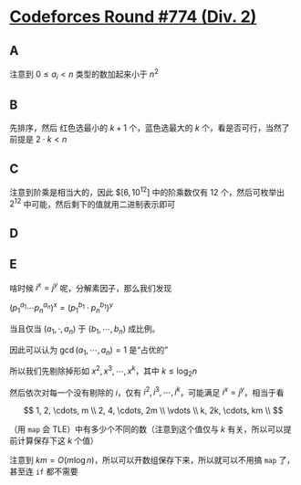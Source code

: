 # [Codeforces Round #774 (Div. 2)](https://codeforces.com/contest/1646)

## A

注意到 $0 \leq a_i < n$ 类型的数加起来小于 $n^2$

## B

先排序，然后 红色选最小的 $k + 1$ 个，蓝色选最大的 $k$ 个，看是否可行，当然了前提是 $2 \cdot k < n$

## C

注意到阶乘是相当大的，因此 $$[6, 10^12]$ 中的阶乘数仅有 $12$ 个，然后可枚举出 $2^12$ 中可能，然后剩下的值就用二进制表示即可

## D

## E

啥时候 $i^x = j^y$ 呢，分解素因子，那么我们发现

$(p_1^{a_1} \cdots p_n^{a_n})^x = (p_1^{b_1} \cdot p_n^{b_1})^y$

当且仅当 $(a_1, \cdot, a_n)$ 于 $(b_1, \cdots, b_n)$ 成比例。

因此可以认为 $\gcd(a_1, \cdots, a_n) = 1$ 是“占优的”

所以我们先剔除掉形如 $x^2, x^3, \cdots, x^k$，其中 $k \leq \log_2 n$

然后依次对每一个没有剔除的 $i$，仅有 $i^2, i^3, \cdots, i^k$，可能满足 $i^x = j^y$，相当于看

$$
1, 2, \cdots, m \\
2, 4, \cdots, 2m \\
\vdots \\
k, 2k, \cdots, km \\
$$

（用 `map` 会 TLE）中有多少个不同的数（注意到这个值仅与 $k$ 有关，所以可以提前计算保存下这 $k$ 个值）

注意到 $km = O(m \log n)$，所以可以开数组保存下来，所以就可以不用搞 `map` 了，甚至连 `if` 都不需要
